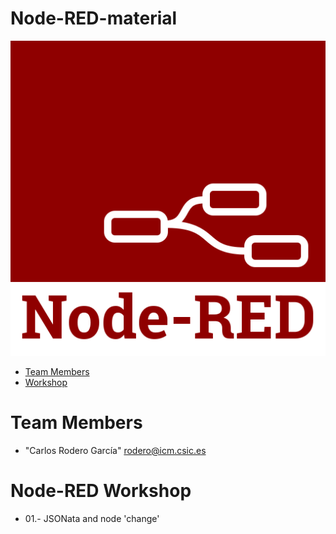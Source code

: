 # Node-RED-material

![Picture](https://github.com/Carlos-Rodero/Node-RED-material/blob/master/assets/img/node-red-icon-2.png)

* [Team Members](#team-members)
* [Workshop](#workshop)

# <a name="team-members"></a>Team Members
* "Carlos Rodero García" <rodero@icm.csic.es>

# <a name="workshop"></a>Node-RED Workshop

* 01.- JSONata and node 'change' <br/>
